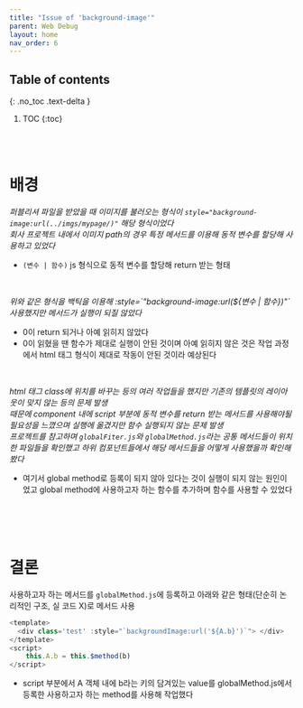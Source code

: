 ```yaml
---
title: "Issue of 'background-image'"
parent: Web Debug 
layout: home
nav_order: 6
---
```


## Table of contents
{: .no_toc .text-delta }
1. TOC
{:toc}

<br><br>

# 배경
_퍼블리셔 파일을 받았을 때 이미지를 불러오는 형식이 `style="background-image:url(../imgs/mypage/)"` 해당 형식이었다_
<br>
_회사 프로젝트 내에서 이미지 path의 경우 특정 메서드를 이용해 동적 변수를 할당해 사용하고 있었다_
  + `(변수 | 함수)` js 형식으로 동적 변수를 할당해 return 받는 형태 
<br>

_위와 같은 형식을 백틱을 이용해 :style=\`"background-image:url(${변수 | 함수})"\`  사용했지만 메서드가 실행이 되질 않았다_
  + 0이 return 되거나 아예 읽히지 않았다
  + 0이 읽혔을 땐 함수가 제대로 실행이 안된 것이며 아예 읽히지 않은 것은 작업 과정에서 html 태그 형식이 제대로 작동이 안된 것이라 예상된다 
<br>

_html 태그 class에 위치를 바꾸는 등의 여러 작업들을 했지만 기존의 템플릿의 레이아웃이 맞지 않는 등의 문제 발생_
<br>
_때문에 component 내에 script 부분에 동적 변수를 return 받는 메서드를 사용해야될 필요성을 느꼈으며 실행에 옮겼지만 함수 실행되지 않는 문제 발생_
<br>
_프로젝트를 참고하며 `globalFiter.js`와 `globalMethod.js`라는 공통 메서드들이 위치한 파일들을 확인했고 하위 컴포넌트들에서 해당 메서드들을 어떻게 사용했을까 확인해봤다_
  + 여기서 global method로 등록이 되지 않아 있다는 것이 실행이 되지 않는 원인이었고 global method에 사용하고자 하는 함수를 추가하며 함수를 사용할 수 있었다
<br><br><br><br><br>

# 결론
사용하고자 하는 메서드를 `globalMethod.js`에 등록하고 아래와 같은 형태(단순히 논리적인 구조, 실 코드 X)로 메서드 사용
```js
<template>
  <div class='test' :style="`backgroundImage:url('${A.b}')`"> </div>
</template>
<script>
    this.A.b = this.$method(b)
</script>
```
  + script 부분에서 A 객체 내에 b라는 키의 담겨있는 value를 globalMethod.js에서 등록한 사용하고자 하는 method를 사용해 작업했다